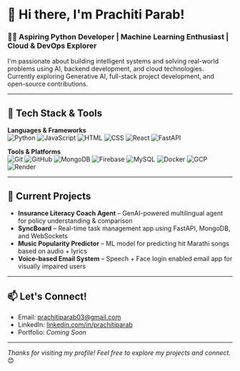 # 👋 Hi there, I'm Prachiti Parab!

### 👩‍💻 Aspiring Python Developer | Machine Learning Enthusiast | Cloud & DevOps Explorer

I'm passionate about building intelligent systems and solving real-world problems using AI, backend development, and cloud technologies. Currently exploring Generative AI, full-stack project development, and open-source contributions.

---

## 🚀 Tech Stack & Tools

**Languages & Frameworks**  
![Python](https://img.shields.io/badge/-Python-3776AB?style=flat&logo=python&logoColor=white)
![JavaScript](https://img.shields.io/badge/-JavaScript-F7DF1E?style=flat&logo=javascript&logoColor=black)
![HTML](https://img.shields.io/badge/-HTML5-E34F26?style=flat&logo=html5&logoColor=white)
![CSS](https://img.shields.io/badge/-CSS3-1572B6?style=flat&logo=css3&logoColor=white)
![React](https://img.shields.io/badge/-React-61DAFB?style=flat&logo=react&logoColor=black)
![FastAPI](https://img.shields.io/badge/-FastAPI-009688?style=flat&logo=fastapi&logoColor=white)

**Tools & Platforms**  
![Git](https://img.shields.io/badge/-Git-F05032?style=flat&logo=git&logoColor=white)
![GitHub](https://img.shields.io/badge/-GitHub-181717?style=flat&logo=github&logoColor=white)
![MongoDB](https://img.shields.io/badge/-MongoDB-47A248?style=flat&logo=mongodb&logoColor=white)
![Firebase](https://img.shields.io/badge/-Firebase-FFCA28?style=flat&logo=firebase&logoColor=black)
![MySQL](https://img.shields.io/badge/-MySQL-4479A1?style=flat&logo=mysql&logoColor=white)
![Docker](https://img.shields.io/badge/-Docker-2496ED?style=flat&logo=docker&logoColor=white)
![GCP](https://img.shields.io/badge/-Google%20Cloud-4285F4?style=flat&logo=googlecloud&logoColor=white)
![Render](https://img.shields.io/badge/-Render-0099e5?style=flat&logo=render&logoColor=white)

---

## 💼 Current Projects

-  **Insurance Literacy Coach Agent** – GenAI-powered multilingual agent for policy understanding & comparison  
-  **SyncBoard** – Real-time task management app using FastAPI, MongoDB, and WebSockets  
-  **Music Popularity Predictor** – ML model for predicting hit Marathi songs based on audio + lyrics  
-  **Voice-based Email System** – Speech + Face login enabled email app for visually impaired users

---


## 📫 Let's Connect!

-  Email: prachitiparab03@gmail.com  
-  LinkedIn: [linkedin.com/in/prachitiparab](https://linkedin.com/in/prachitiparab)
-  Portfolio: *Coming Soon*

---

_Thanks for visiting my profile! Feel free to explore my projects and connect._ 😊
